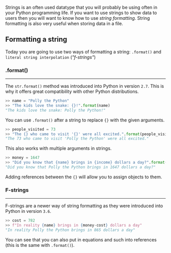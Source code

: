 Strings is an often used datatype that you will probably be using often in your Python programming life. If you want to use strings to show data to users then you will want to know how to use _string formatting_. String formatting is also very useful when storing data in a file.

## Formatting a string

Today you are going to use two ways of formatting a string: `.format()` and `literal string interpolation` (_"f-strings"_)

### .format()

---

The `str.format()` method was introduced into Python in version `2.7`. This is why it offers great compatibility with other Python distributions.

```python
>> name = "Polly the Python"
>> "The kids love the snake: {}!".format(name)
"The kids love the snake: Polly the Python!"
```

You can use `.format()` after a string to replace `{}` with the given arguments.

```python
>> people_visited = 73
>> "The {} who came to visit '{}' were all excited.".format(people_visited, name)
"The 73 who came to visit 'Polly the Python' were all excited."
```

This also works with multiple arguments in strings.

```python
>> money = 1647
>> "Did you know that {name} brings in {income} dollars a day?".format(name=name, income=money)
"Did you know that Polly the Python brings in 1647 dollars a day?"
```

Adding references between the `{}` will allow you to assign objects to them.

### F-strings

---

F-strings are a newer way of string formatting as they were introduced into Python in version `3.6`.

```python
>> cost = 782
>> f"In reality {name} brings in {money-cost} dollars a day"
"In reality Polly the Python brings in 865 dollars a day"
```

You can see that you can also put in equations and such into references (this is the same with `.format()`).

